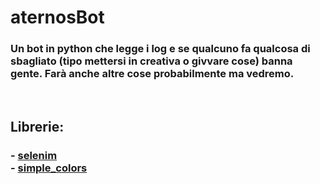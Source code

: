 # aternosBot
<h3>
Un bot in python che legge i log e se qualcuno fa qualcosa di sbagliato (tipo mettersi in creativa o givvare cose) banna gente. Farà anche altre cose probabilmente ma vedremo.
</h3>
<br>
<h2>Librerie:</h2>
<h3>
- <a href="https://pypi.org/project/selenium/">selenim</a>                    <br>
- <a href="https://pypi.org/project/simple-colors/">simple_colors</a>
</h3>
